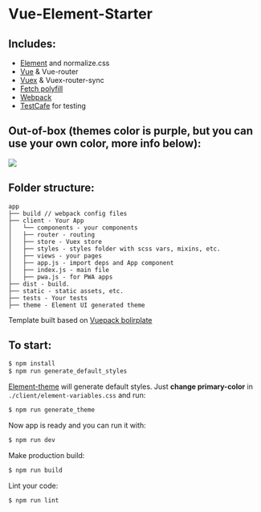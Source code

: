 # Vue-Element-Starter

## Includes:

- [Element](http://element.eleme.io/#/en-US) and normalize.css
- [Vue](https://vuejs.org/) & Vue-router
- [Vuex](https://github.com/vuejs/vuex) & Vuex-router-sync
- [Fetch polyfill](https://www.npmjs.com/package/whatwg-fetch)
- [Webpack](https://webpack.github.io/)
- [TestCafe](https://testcafe.devexpress.com/) for testing

## Out-of-box (themes color is purple, but you can use your own color, more info below):

![](https://github.com/Metnew/vue-element-starter/blob/gh-pages/screen.gif?raw=true)

## Folder structure:

```
app
├── build // webpack config files
├── client - Your App
│   └── components - your components
│   ├── router - routing
│   ├── store - Vuex store
│   ├── styles - styles folder with scss vars, mixins, etc.
│   ├── views - your pages
│   ├── app.js - import deps and App component
│   ├── index.js - main file
│   ├── pwa.js - for PWA apps
├── dist - build.
├── static - static assets, etc.
├── tests - Your tests
├── theme - Element UI generated theme
```

Template built based on [Vuepack bolirplate](https://github.com/egoist/vuepack)

## To start:

```bash
$ npm install
$ npm run generate_default_styles
```

[Element-theme](https://www.npmjs.com/package/element-theme) will generate default styles. Just **change primary-color** in `./client/element-variables.css` and run:

```bash
$ npm run generate_theme
```

Now app is ready and you can run it with:

```bash
$ npm run dev
```

Make production build:

```bash
$ npm run build
```

Lint your code:

```bash
$ npm run lint
```

